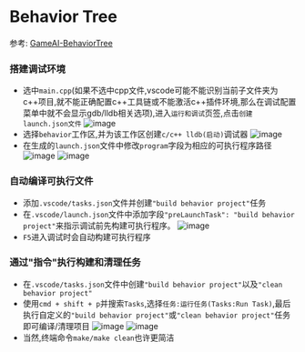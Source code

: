 # Behavior Tree
参考: [GameAI-BehaviorTree](https://github.com/zzwzfy/GameAI-BehaviorTree)

### 搭建调试环境
* 选中`main.cpp`(如果不选中cpp文件,vscode可能不能识别当前子文件夹为c++项目,就不能正确配置c++工具链或不能激活c++插件环境,那么在调试配置菜单中就不会显示gdb/lldb相关选项),进入`运行和调试`页签,点击`创建launch.json文件`
![image](../images/vscode/vscode_create_cpp_debug_settings01.png)
* 选择`behavior`工作区,并为该工作区创建`c/c++ lldb(启动)`调试器
![image](../images/vscode/vscode_create_cpp_debug_settings02.png)
* 在生成的`launch.json`文件中修改`program`字段为相应的可执行程序路径
![image](../images/vscode/vscode_create_cpp_debug_settings03.png)
![image](../images/vscode/vscode_create_cpp_debug_settings04.png)


### 自动编译可执行文件
* 添加`.vscode/tasks.json`文件并创建`"build behavior project"`任务
* 在`.vscode/launch.json`文件中添加字段`"preLaunchTask": "build behavior project"`来指示调试前先构建可执行程序。
![image](../images/vscode/vscode_create_cpp_debug_settings07.png)
* `F5`进入调试时会自动构建可执行程序

### 通过"指令"执行构建和清理任务
* 在`.vscode/tasks.json`文件中创建`"build behavior project"`以及`"clean behavior project"`
* 使用`cmd + shift + p`并搜索`Tasks`,选择`任务:运行任务(Tasks:Run Task)`,最后执行自定义的`"build behavior project"`或`"clean behavior project"`任务即可编译/清理项目
![image](../images/vscode/vscode_create_cpp_debug_settings08.png)
![image](../images/vscode/vscode_create_cpp_debug_settings09.png)
* 当然,终端命令`make/make clean`也许更简洁
